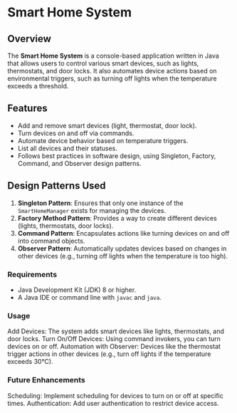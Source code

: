 # Smart Home System

## Overview

The **Smart Home System** is a console-based application written in Java that allows users to control various smart devices, such as lights, thermostats, and door locks. It also automates device actions based on environmental triggers, such as turning off lights when the temperature exceeds a threshold.

## Features

- Add and remove smart devices (light, thermostat, door lock).
- Turn devices on and off via commands.
- Automate device behavior based on temperature triggers.
- List all devices and their statuses.
- Follows best practices in software design, using Singleton, Factory, Command, and Observer design patterns.

## Design Patterns Used

1. **Singleton Pattern**: Ensures that only one instance of the `SmartHomeManager` exists for managing the devices.
2. **Factory Method Pattern**: Provides a way to create different devices (lights, thermostats, door locks).
3. **Command Pattern**: Encapsulates actions like turning devices on and off into command objects.
4. **Observer Pattern**: Automatically updates devices based on changes in other devices (e.g., turning off lights when the temperature is too high).

### Requirements

- Java Development Kit (JDK) 8 or higher.
- A Java IDE or command line with `javac` and `java`.

### Usage
Add Devices: The system adds smart devices like lights, thermostats, and door locks.
Turn On/Off Devices: Using command invokers, you can turn devices on or off.
Automation with Observer: Devices like the thermostat trigger actions in other devices (e.g., turn off lights if the temperature exceeds 30°C).

### Future Enhancements
Scheduling: Implement scheduling for devices to turn on or off at specific times.
Authentication: Add user authentication to restrict device access.
